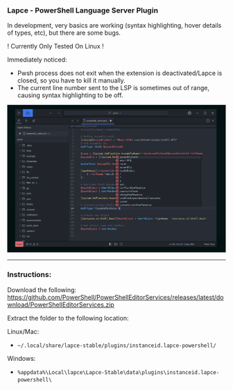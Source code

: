 ### Lapce - PowerShell Language Server Plugin

In development, very basics are working (syntax highlighting, hover details of types, etc), but there are some bugs.

! Currently Only Tested On Linux !

Immediately noticed:

- Pwsh process does not exit when the extension is deactivated/Lapce is closed, so you have to kill it manually.
- The current line number sent to the LSP is sometimes out of range, causing syntax highlighting to be off.

<img src="media/pwsh_lapce.png" width="800px">

---
 
### Instructions:

Download the following:
https://github.com/PowerShell/PowerShellEditorServices/releases/latest/download/PowerShellEditorServices.zip

Extract the folder to the following location:

Linux/Mac:

- `~/.local/share/lapce-stable/plugins/instanceid.lapce-powershell/`

Windows:

- `%appdata%\Local\lapce\Lapce-Stable\data\plugins\instanceid.lapce-powershell\`
